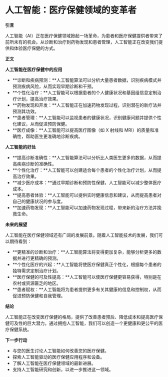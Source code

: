 # 人工智能：医疗保健领域的变革者

**引言**

人工智能（AI）正在医疗保健领域掀起一场革命，为患者和医疗保健提供者带来了前所未有的机会。从诊断和治疗到药物发现和患者管理，人工智能正在改变我们提供和体验医疗保健的方式。

**正文**

**人工智能在医疗保健中的应用**

* **诊断和疾病预测：**人工智能算法可以分析大量患者数据，识别疾病模式并预测疾病风险，从而实现早期诊断和干预。
* **个性化治疗：**人工智能可以根据患者的个人健康状况和基因组信息定制治疗计划，提高治疗效果。
* **药物发现和开发：**人工智能正在加速药物发现过程，识别潜在的新疗法并预测其功效。
* **患者管理：**人工智能可以监视患者的健康状况，识别健康问题并提供个性化建议，从而促进预防保健。
* **医疗成像：**人工智能可以提高医疗图像（如 X 射线和 MRI）的质量和准确性，帮助医生更准确地诊断疾病。

**人工智能的好处**

* **提高诊断准确性：**人工智能算法可以分析比人类医生更多的数据，从而提高疾病诊断的准确性。
* **个性化治疗：**人工智能可以创建适合每个患者的个性化治疗计划，从而提高治疗效果。
* **减少医疗成本：**通过早期诊断和预防性保健，人工智能可以减少整体医疗成本。
* **提高患者体验：**人工智能可以提供实时健康信息和建议，从而提高患者对自己的健康状况的参与度。
* **加速药物发现：**人工智能可以加速药物发现过程，带来新的治疗方法并挽救生命。

**未来的展望**

人工智能在医疗保健领域还有广阔的发展前景。随着人工智能技术的发展，我们可以期待看到：

* **更精准的诊断和治疗：**人工智能算法将变得更加复杂，能够分析更多的数据并进行更精确的预测。
* **个性化医疗的兴起：**人工智能将使医疗保健真正个性化，根据每个患者的独特需求定制治疗计划。
* **医疗保健的可及性提高：**人工智能可以使医疗保健更容易获得，特别是在农村或资源匮乏的地区。
* **患者赋权：**人工智能将为患者提供更多有关其健康的信息和控制权，从而促进预防保健和自我管理。

**结论**

人工智能正在改变医疗保健的格局，提供了改善患者预后、降低成本和提高医疗保健可及性的巨大潜力。通过拥抱人工智能，我们可以创造一个更健康和更公平的医疗保健系统。

**下一步行动**

* 与您的医生讨论人工智能如何改善您的医疗保健。
* 探索人工智能驱动的医疗保健应用程序和设备。
* 了解人工智能在医疗保健领域的最新进展。
* 支持人工智能研究和创新，以进一步推进这一领域。
